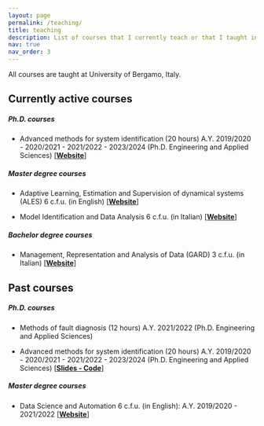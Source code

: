 ```yaml
---
layout: page
permalink: /teaching/
title: teaching
description: List of courses that I currently teach or that I taught in the past.
nav: true
nav_order: 3
---
```


All courses are taught at University of Bergamo, Italy.


## Currently active courses

##### Ph.D. courses
* Advanced methods for system identification (20 hours) A.Y. 2019/2020 - 2020/2021 - 2021/2022 - 2023/2024 (Ph.D. Engineering and Applied Sciences)
[[**Website**](https://cal.unibg.it/courses/ph-d-course-advanced-methods-for-system-identification/#)]



##### Master degree courses
* Adaptive Learning, Estimation and Supervision of dynamical systems (ALES) 6 c.f.u. (in English) [[**Website**](https://cal.unibg.it/courses/adaptive-learning-estimation-and-supervision-of-dynamical-systems/)]

* Model Identification and Data Analysis 6 c.f.u. (in Italian) [[**Website**](https://cal.unibg.it/cal/courses/identificazione-dei-modelli-e-analisi-dei-dati-modulo-6-cfu/)]


##### Bachelor degree courses
* Management, Representation and Analysis of Data (GARD) 3 c.f.u. (in Italian) [[**Website**](https://cal.unibg.it/courses/gestione-analisi-e-rappresentazione-dei-dati/)]






## Past courses

##### Ph.D. courses
* Methods of fault diagnosis (12 hours) A.Y. 2021/2022 (Ph.D. Engineering and Applied Sciences)

* Advanced methods for system identification (20 hours) A.Y. 2019/2020 - 2020/2021 - 2021/2022 - 2023/2024 (Ph.D. Engineering and Applied Sciences)
[[**Slides - Code**](https://cal.unibg.it/courses/ph-d-course-advanced-methods-for-system-identification/#)]


##### Master degree courses
* Data Science and Automation 6 c.f.u. (in English): A.Y. 2019/2020 - 2021/2022 [[**Website**](https://cal.unibg.it/courses/data-science-and-automation/)]

